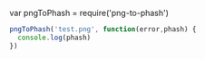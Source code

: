 var pngToPhash = require('png-to-phash')

```javascript
pngToPhash('test.png', function(error,phash) {
  console.log(phash)
})
```
